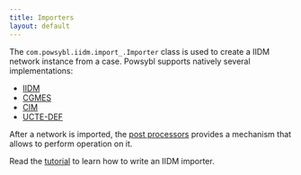 ```yaml
---
title: Importers
layout: default
---
```


The `com.powsybl.iidm.import_.Importer` class is used to create a IIDM network instance from a case. Powsybl supports
natively several implementations:
- [IIDM](iidm.md)
- [CGMES](cgmes.md)
- [CIM](cim.md)
- [UCTE-DEF](ucte.md)

After a network is imported, the [post processors](post-processor/index.md) provides a mechanism that allows to
perform operation on it.

Read the [tutorial]() to learn how to write an IIDM importer.

